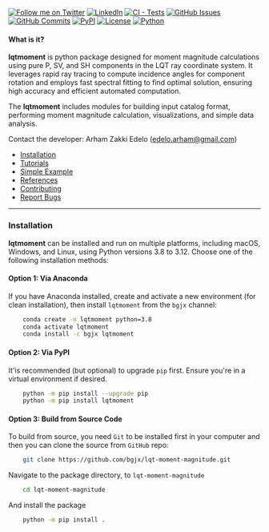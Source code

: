 [![Follow me on Twitter](https://img.shields.io/badge/Follow-@zakki_edelo-blue?logo=x&logoColor=white&style=flat)](https://twitter.com/zakki_edelo)
[![LinkedIn](https://img.shields.io/badge/LinkedIn-arham_zakki-0A66C2?style=flat&logo=linkedin)](https://www.linkedin.com/in/arhamzakki)
[![CI - Tests](https://github.com/bgjx/lqt-moment-magnitude/actions/workflows/ci-cd.yml/badge.svg)](https://github.com/bgjx/lqt-moment-magnitude/actions/workflows/ci-cd.yml)
[![GitHub Issues](https://img.shields.io/github/issues/bgjx/lqt-moment-magnitude?style=flat)](https://github.com/bgjx/lqt-moment-magnitude/issues)
[![GitHub Commits](https://img.shields.io/github/last-commit/bgjx/lqt-moment-magnitude?style=flat)](https://github.com/bgjx/lqt-moment-magnitude/commits/main/)
[![PyPI](https://img.shields.io/pypi/v/lqtmoment?style=flat$logo=pypi)](https://pypi.org/project/lqtmoment/)
[![License](https://img.shields.io/badge/License-MIT-green?style=flat)](https://opensource.org/licenses/MIT)
[![Python](https://img.shields.io/badge/Python-3.8%2B-blue?style=flat&logo=python)](https://www.python.org/)


#### What is it?

**lqtmoment** is python package designed for moment magnitude calculations using pure P, SV, and SH components in the LQT ray coordinate system. It leverages rapid ray tracing to compute incidence angles for component rotation and employs fast spectral fitting to find optimal solution, ensuring high accuracy and efficient automated computation.

The **lqtmoment** includes modules for building input catalog format, performing moment magnitude calculation, visualizations, and simple data analysis.

Contact the developer: Arham Zakki Edelo (edelo.arham@gmail.com)

* [Installation](#Installations)
* [Tutorials](#Tutorials)
* [Simple Example](#simple-Example)
* [References](#References)
* [Contributing](#Contributing)
* [Report Bugs](#Report-Bugs)

--------------
### Installation
**lqtmoment** can be installed and run on multiple platforms, including macOS, Windows, and Linux, using Python versions 3.8 to 3.12. Choose one of the following installation methods:

#### Option 1: Via Anaconda
If you have Anaconda installed, create and activate a new environment (for clean installation), then install `lqtmoment` from the `bgjx` channel:

```bash
    conda create -n lqtmoment python=3.8
    conda activate lqtmoment
    conda install -c bgjx lqtmoment
```

#### Option 2: Via PyPI
It'is recommended (but optional) to upgrade `pip` first. Ensure you're in a virtual environment if desired.

```bash
    python -m pip install --upgrade pip
    python -m pip install lqtmoment

```

#### Option 3: Build from Source Code

To build from source, you need `Git` to be installed first in your computer and then you can clone the source from `GitHub` repo:

```bash
    git clone https://github.com/bgjx/lqt-moment-magnitude.git
```

Navigate to the package directory, to `lqt-moment-magnitude`

```bash
    cd lqt-moment-magnitude
```

And install the package

```bash
    python -m pip install .
```